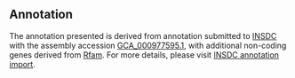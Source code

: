 

Annotation
----------

The annotation presented is derived from annotation submitted to
[INSDC](http://www.insdc.org) with the assembly accession
[GCA\_000977595.1](http://www.ebi.ac.uk/ena/data/view/GCA_000977595.1),
with additional non-coding genes derived from
[Rfam](http://rfam.xfam.org/). For more details, please visit [INSDC
annotation
import](http://ensemblgenomes.org/info/data/insdc_annotation).
